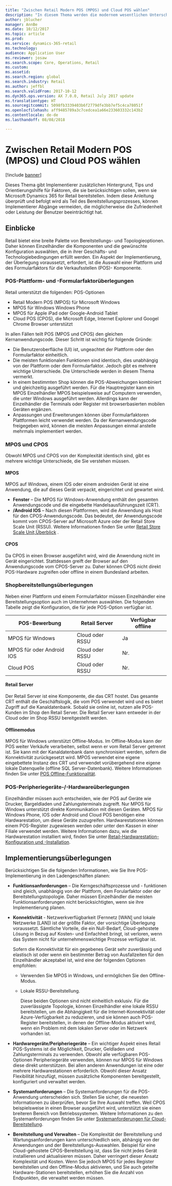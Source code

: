 ```yaml
---
title: "Zwischen Retail Modern POS (MPOS) und Cloud POS wählen"
description: "In diesem Thema werden die modernem wesentlichen Unterschiede zwischen Retail Modern POS und Cloud POS erklärt. Außerdem werden verschiedene Faktoren beschrieben, die bei Einzelhändlern, die Microsoft Dynamics 365 for Retail implementieren müssen, vorhanden sein müssen, um die beste Wahl für die Anforderungen zu treffen."
author: jblucher
manager: AnnBe
ms.date: 10/12/2017
ms.topic: article
ms.prod: 
ms.service: dynamics-365-retail
ms.technology: 
audience: Application User
ms.reviewer: josaw
ms.search.scope: Core, Operations, Retail
ms.custom: 
ms.assetid: 
ms.search.region: global
ms.search.industry: Retail
ms.author: jeffbl
ms.search.validFrom: 2017-10-12
ms.dyn365.ops.version: AX 7.0.0, Retail July 2017 update
ms.translationtype: HT
ms.sourcegitcommit: 5098fb3339403b6f2779dfe3bb7ef5c4ca78051f
ms.openlocfilehash: aff9485789a3c7cedcea1a66e233603332c143b2
ms.contentlocale: de-de
ms.lasthandoff: 08/08/2018

---
```


# <a name="choose-between-retail-modern-pos-mpos-and-cloud-pos"></a>Zwischen Retail Modern POS (MPOS) und Cloud POS wählen

[!include [banner](includes/banner.md)]

Dieses Thema gibt Implementierer zusätzlichen Hintergrund, Tips und Orientierungshilfe für Faktoren, die sie berücksichtigen sollen, wenn sie Microsoft Dynamics 365 for Retail bereitstellen. Indem diese Anleitung überprüft und befolgt wird als Teil des Bereitstellungsprozesses, können Implementierer Abgänge vermeiden, die möglicherweise die Zufriedenheit oder Leistung der Benutzer beeinträchtigt hat.

## <a name="insights"></a>Einblicke
Retail bietet eine breite Palette von Bereitstellungs- und Topologieoptionen. Daher können Einzelhändler die Komponenten und die gewünschte Konfiguration auswählen, die in ihrer Geschäfts- und Technologiebedingungen erfüllt werden. Ein Aspekt der Implementierung, der Überlegung voraussetzt, erfordert, ist die Auswahl einer Plattform und des Formularfaktors für die Verkaufsstellen (POS)- Komponente.

### <a name="pos-platform-and-form-factor-considerations"></a>POS-Plattform- und -Formularfaktorüberlegungen
Retail unterstützt die folgenden: POS-Optionen

- Retail Modern POS (MPOS) für Microsoft Windows
- MPOS für Windows Windows Phone
- MPOS für Apple iPad oder Google-Android Tablet
- Cloud POS (CPOS), die Microsoft Edge, Internet Explorer und Googel Chrome Browser unterstützt

In allen Fällen teilt POS (MPOS und CPOS) den gleichen Kernanwendungscode. Dieser Schritt ist wichtig für folgende Gründe:

- Die Benutzeroberfläche (UI) ist, ungeachtet der Plattform oder den Formularfaktor einheitlich.
- Die meisten funktionalen Funktionen sind identisch, dies unabhängig von der Plattform oder dem Formularfaktor. Jedoch gibt es mehrere wichtige Unterschiede. Die Unterschiede werden in diesem Thema vermerkt.
- In einem bestimmten Shop können die POS-Abweichungen kombiniert und gleichzeitig ausgeführt werden. Für die Hauptregister kann ein MPOS Einzelhändler MPOS beispielsweise auf Computern verwenden, die unter Windows ausgeführt werden. Allerdings kann der Einzelhändler die Terminals oder Register mit browserbasierten mobilen Geräten ergänzen.
- Anpassungen und Erweiterungen können über Formularfaktoren Plattformen leicht verwendet werden. Da der Kernanwendungscode freigegeben wird, können die meisten Anpassungen einmal anstelle mehrmals implementiert werden.

### <a name="mpos-vs-cpos"></a>MPOS und CPOS
Obwohl MPOS und CPOS von der Komplexität identisch sind, gibt es mehrere wichtige Unterschiede, die Sie verstehen müssen.

#### <a name="mpos"></a>MPOS

MPOS auf Windows, einem IOS oder einem androiden Gerät ist eine Anwendung, die auf dieses Gerät verpackt, eingerichtet und gewartet wird.

- **Fenster** – Die MPOS für Windows-Anwendung enthält den gesamten Anwendungscode und die eingebette Handelsausführungszeit (CRT). 
- **/Android IOS** – Nach diesen Plattformen, wird die Anwendung als Host für den CPOS-Anwendungscode. Das bedeutet, der Anwendungscode kommt vom CPOS-Server auf Microsoft Azure oder der Retail Store Scale Unit (RSSU). Weitere Informationen finden Sie unter [Retail Store Scale Unit,Überblick](https://docs.microsoft.com/en-us/dynamics365/unified-operations/retail/dev-itpro/retail-store-system-begin) .

#### <a name="cpos"></a>CPOS

Da CPOS in einen Browser ausgeführt wird, wird die Anwendung nicht im Gerät eingerichtet. Stattdessen greift der Browser auf den Anwendungscode vom CPOS-Server zu. Daher können CPOS nicht direkt POS-Hardware zugreifen oder offline in einem Bundesland arbeiten.

### <a name="store-deployment-considerations"></a>Shopbereitstellungsüberlegungen
Neben einer Plattform und einem Formularfaktor müssen Einzelhändler eine Bereitstellungsoption auch im Unternehmen auswählen. Die folgenden Tabelle zeigt die Konfiguration, die für jede POS-Option verfügbar ist.

| POS-Bewerbung         | Retail Server | Verfügbar offline |
|-------------------------|---------------|-------------------|
| MPOS für Windows        | Cloud oder RSSU | Ja               |
| MPOS für oder Android IOS | Cloud oder RSSU | Nr.                |
| Cloud POS               | Cloud oder RSSU | Nr.                |

#### <a name="retail-server"></a>Retail Server

Der Retail Server ist eine Komponente, die das CRT hostet. Das gesamte CRT enthält die Geschäftslogik, die vom POS verwendet wird und es bietet Zugriff auf die Kanaldatenbank. Sobald sie online ist, nutzen alle POS-Kunden im Shop den Retail Server. Die Retail Server kann entweder in der Cloud oder im Shop RSSU bereitgestellt werden.

#### <a name="offline-mode"></a>Offlinemodus

MPOS für Windows unterstützt Offline-Modus. Im Offline-Modus kann der POS weiter Verkäufe verarbeiten, selbst wenn er vom Retail Server getrennt ist. Sie kann mit der Kanaldatenbank dann synchronisiert werden, sofern die Konnektivität zurückgesetzt wird. MPOS verwendet eine eigene eingebettete Instanz des CRT und verwendet vorübergehend eine eigene lokale Datenquelle (offline SQL Server-Datenbank). Weitere Informationen finden Sie unter [POS Offline-Funktionalität](https://docs.microsoft.com/en-us/dynamics365/unified-operations/retail/pos-offline-functionality).

### <a name="pos-peripheralhardware-considerations"></a>POS-Peripheriegeräte-/-Hardwareüberlegungen
Einzelhändler müssen auch entscheiden, wie der POS auf Geräte wie Drucker, Bargeldladen und Zahlungsterminals zugreift. Nur MPOS für Windows unterstützt direkte Kommunikation mit diesen Geräten. MPOS für Windows Phone, IOS oder Android und Cloud POS benötigen eine Hardwarestation, um diese Geräte zuzugreifen. Hardwarestationen können einem POS-Register zugewiesen werden oder unter den Kassen in einer Filiale verwendet werden. Weitere Informationen dazu, wie die Hardwarestation installiert wird, finden Sie unter [Retail-Hardwarestation-Konfiguration und -Installation](https://docs.microsoft.com/en-us/dynamics365/unified-operations/retail/retail-hardware-station-configuration-installation).

## <a name="implementation-considerations"></a>Implementierungsüberlegungen
Berücksichtigen Sie die folgenden Informationen, wie Sie Ihre POS-Implementierung in den Ladengeschäften planen:

- **Funktionsanforderungen** – Die Kerngeschäftsprozesse und - funktionen sind gleich, unabhängig von der Plattform, dem Forularfaktor oder der Bereitstellungstopologie. Daher müssen Einzelhändler die meisten Funktionsanforderungen nicht berücksichtigten, wenn sie ihre Implementierung planen.
- **Konnektivität** - Netzwerkverfügbarkeit (Fernnetz \[WAN\] und lokale Netzwerke \[LAN\]) ist der größte Faktor, der vorsichtige Überlegung voraussetzt. Sämtliche Vorteile, die ein Null-Bedarf, Cloud-gehostete Lösung in Bezug auf Kosten- und Einfachheit bringt, ist verloren, wenn das System nicht für unternehmenswichtige Prozesse verfügbar ist.

    Sofern die Konnektivität für ein gegebenes Gerät sehr zuverlässig und elastisch ist oder wenn ein bestimmter Betrag von Ausfallzeiten für den Einzelhändler akzeptabel ist, wird eine der folgenden Optionen empfohlen:

  - Verwenden Sie MPOS in Windows, und ermöglichen Sie den Offline-Modus.
  - Lokale RSSU-Bereitstellung.

    Diese beiden Optionen sind nicht einheitlich exklusiv. Für die zuverlässigste Topologie, können Einzelhändler eine lokale RSSU bereitstellen, um die Abhängigkeit für die Internet-Konnektivität oder Azure-Verfügbarkeit zu reduzieren, und sie können auch POS-Register bereitstellen, in denen der Offline-Modus aktiviert wird, wenn ein Problem mit dem lokalen Server oder im Netzwerk vorhanden ist.

- **Hardwaregeräte/Peripheriegeräte** – Ein wichtiger Aspekt eines Retail POS-Systems ist die Möglichkeit, Drucker, Geldladen und Zahlungsterminals zu verwenden. Obwohl alle verfügbaren POS-Optionen Peripheriegeräte verwenden, können nur MPOS für Windows diese direkt unterstützen. Bei allen anderen Anwendungen ist eine oder mehrere Hardwarestationen erforderlich. Obwohl dieser Ansatz Flexibilität hinzufügt, müssen zusätzliche Komponenten bereitgestellt, konfiguriert und verwaltet werden.
- **Systemanforderungen** – Die Systemanforderungen für die POS-Anwendung unterscheiden sich. Stellen Sie sicher, die neuesten Informationen zu überprüfen, bevor Sie Ihre Auswahl treffen. Weil CPOS beispielsweise in einen Browser ausgeführt wird, unterstützt sie einen breiteren Bereich von Betriebssystemen. Weitere Informationen zu den Systemanforderungen finden Sie unter [Systemanforderungen für Cloud-Bereitstellung](https://docs.microsoft.com/en-us/dynamics365/unified-operations/fin-and-ops/get-started/system-requirements).
- **Bereitstellung und Verwalten** – Die Komplexität der Bereitstellung und Wartungsanforderungen kann unterschiedlich sein, abhängig von der Anwendungen und der Bereitstellungs-Auswahlen. Beispiel für eine Cloud-gehostete CPOS-Bereitstellung ist, dass Sie nicht jedes Gerät installieren und aktualisieren müssen. Daher verringert dieser Ansatz Komplexität und Kosten. Wenn Sie jedoch MPOS für jedes Register bereitstellen und den Offline-Modus aktivieren, und Sie auch geteilte Hardware-Stationen bereitstellen, erhöhen Sie die Anzahl von Endpunkten, die verwaltet werden müssen.

